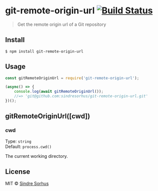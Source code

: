 # git-remote-origin-url [![Build Status](https://travis-ci.org/sindresorhus/git-remote-origin-url.svg?branch=master)](https://travis-ci.org/sindresorhus/git-remote-origin-url)

> Get the remote origin url of a Git repository


## Install

```
$ npm install git-remote-origin-url
```


## Usage

```js
const gitRemoteOriginUrl = require('git-remote-origin-url');

(async() => {
	console.log(await gitRemoteOriginUrl());
	//=> 'git@github.com:sindresorhus/git-remote-origin-url.git'
})();
```


## gitRemoteOriginUrl([cwd])

### cwd

Type: `string`<br>
Default: `process.cwd()`

The current working directory.


## License

MIT © [Sindre Sorhus](https://sindresorhus.com)
